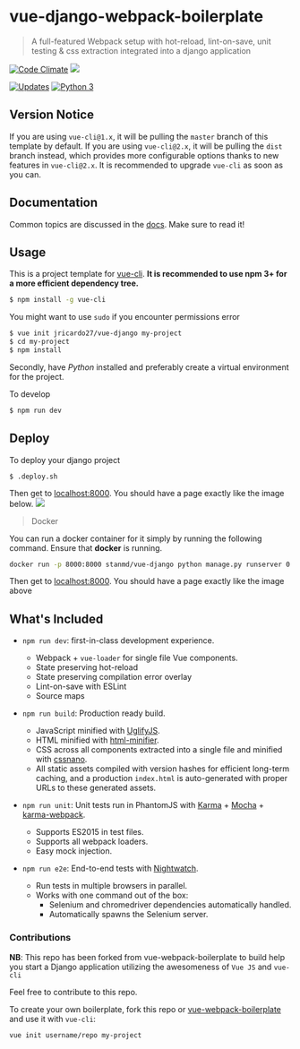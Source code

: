 # vue-django-webpack-boilerplate


> A full-featured Webpack setup with hot-reload, lint-on-save, unit testing & css extraction integrated into a django application

[![Code Climate](https://codeclimate.com/github/jricardo27/vue-django/badges/gpa.svg)](https://codeclimate.com/github/jricardo27/vue-django)
<a href="https://codeclimate.com/github/jricardo27/vue-django"><img src="https://codeclimate.com/github/jricardo27/vue-django/badges/issue_count.svg" /></a>

[![Updates](https://pyup.io/repos/github/jricardo27/vue-django/shield.svg)](https://pyup.io/repos/github/jricardo27/vue-django/)
[![Python 3](https://pyup.io/repos/github/jricardo27/vue-django/python-3-shield.svg)](https://pyup.io/repos/github/jricardo27/vue-django/)


## Version Notice

If you are using `vue-cli@1.x`, it will be pulling the `master` branch of this template by default. If you are using `vue-cli@2.x`, it will be pulling the `dist` branch instead, which provides more configurable options thanks to new features in `vue-cli@2.x`. It is recommended to upgrade `vue-cli` as soon as you can.

## Documentation

Common topics are discussed in the [docs](http://vuejs-templates.github.io/webpack). Make sure to read it!

## Usage

This is a project template for [vue-cli](https://github.com/vuejs/vue-cli). **It is recommended to use npm 3+ for a more efficient dependency tree.**

``` bash
$ npm install -g vue-cli
```
You might want to use ```sudo``` if you encounter permissions error
```bash
$ vue init jricardo27/vue-django my-project
$ cd my-project
$ npm install
```

Secondly, have *Python* installed and preferably create a virtual environment for the project.

To develop

```bash
$ npm run dev
```

## Deploy
To deploy your django project

`$ .deploy.sh`

Then get to [localhost:8000](http://localhost:8000/). You should have a page exactly like the image below.
![](http://i.imgur.com/sY3IpBE.png?1)

> Docker

You can run a docker container for it simply by running the following command. Ensure that **docker** is running.
```bash
docker run -p 8000:8000 stanmd/vue-django python manage.py runserver 0.0.0.0:8000
```

Then get to [localhost:8000](http://localhost:8000/). You should have a page exactly like the image above

## What's Included

- `npm run dev`: first-in-class development experience.
  - Webpack + `vue-loader` for single file Vue components.
  - State preserving hot-reload
  - State preserving compilation error overlay
  - Lint-on-save with ESLint
  - Source maps

- `npm run build`: Production ready build.
  - JavaScript minified with [UglifyJS](https://github.com/mishoo/UglifyJS2).
  - HTML minified with [html-minifier](https://github.com/kangax/html-minifier).
  - CSS across all components extracted into a single file and minified with [cssnano](https://github.com/ben-eb/cssnano).
  - All static assets compiled with version hashes for efficient long-term caching, and a production `index.html` is auto-generated with proper URLs to these generated assets.

- `npm run unit`: Unit tests run in PhantomJS with [Karma](http://karma-runner.github.io/0.13/index.html) + [Mocha](http://mochajs.org/) + [karma-webpack](https://github.com/webpack/karma-webpack).
  - Supports ES2015 in test files.
  - Supports all webpack loaders.
  - Easy mock injection.

- `npm run e2e`: End-to-end tests with [Nightwatch](http://nightwatchjs.org/).
  - Run tests in multiple browsers in parallel.
  - Works with one command out of the box:
    - Selenium and chromedriver dependencies automatically handled.
    - Automatically spawns the Selenium server.

### Contributions

**NB**: This repo has been forked from vue-webpack-boilerplate to build help you start a Django application utilizing the awesomeness of `Vue JS` and `vue-cli`

Feel free to contribute to this repo.

To create your own boilerplate, fork this repo or [vue-webpack-boilerplate](https://github.com/vuejs-templates/webpack) and use it with `vue-cli`:

``` bash
vue init username/repo my-project
```
